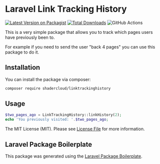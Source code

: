 # Laravel Link Tracking History

[![Latest Version on Packagist](https://img.shields.io/packagist/v/shadercloud/linktrackinghistory.svg?style=flat-square)](https://packagist.org/packages/shadercloud/linktrackinghistory)
[![Total Downloads](https://img.shields.io/packagist/dt/shadercloud/linktrackinghistory.svg?style=flat-square)](https://packagist.org/packages/shadercloud/linktrackinghistory)
![GitHub Actions](https://github.com/shadercloud/linktrackinghistory/actions/workflows/main.yml/badge.svg)

This is a very simple package that allows you to track which pages users have previously been to.

For example if you need to send the user "back 4 pages" you can use this package to do it.

## Installation

You can install the package via composer:

```bash
composer require shadercloud/linktrackinghistory
```

## Usage

```php
$two_pages_ago = LinkTrackingHistory::linkHistory(2);
echo 'You previously visited: '.$two_pages_ago;
```


The MIT License (MIT). Please see [License File](LICENSE.md) for more information.

## Laravel Package Boilerplate

This package was generated using the [Laravel Package Boilerplate](https://laravelpackageboilerplate.com).
